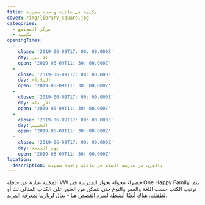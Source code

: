 ```yaml
---
title: مكتبة في عائلة واحدة سعيدة
cover: /img/library_square.jpg
categories:
  - مركز المجتمع
  - مكتبة
openingTimes:
  - 
    close: '2019-06-09T17: 00: 00.000Z'
    day: الإثنين
    open: '2019-06-09T11: 30: 00.000Z'
  - 
    close: '2019-06-09T17: 00: 00.000Z'
    day: الثلاثاء
    open: '2019-06-09T11: 30: 00.000Z'
  - 
    close: '2019-06-09T17: 00: 00.000Z'
    day: الأربعاء
    open: '2019-06-09T11: 30: 00.000Z'
  - 
    close: '2019-06-09T17: 00: 00.000Z'
    day: الخميس
    open: '2019-06-09T11: 30: 00.000Z'
  - 
    close: '2019-06-09T17: 00: 00.000Z'
    day: يوم الجمعة
    open: '2019-06-09T11: 30: 00.000Z'
location:
  description: بالقرب من مدرسة السلام في عائلة واحدة سعيدة
---
```


المكتبة عبارة عن حافلة VW خضراء محولة بجوار المدرسة في One Happy Family. يتم ترتيب الكتب حسب اللغة والعمر والنوع حتى تتمكن من العثور على الكتاب المثالي لك أو لطفلك. هناك أيضًا أنشطة لسرد القصص هنا - تعال لزيارتنا لمعرفة المزيد.